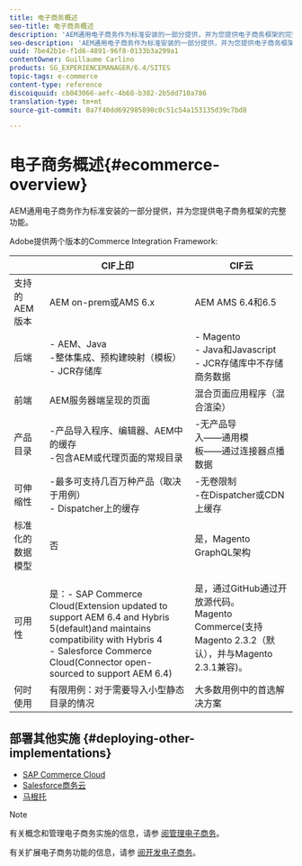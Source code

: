 ```yaml
---
title: 电子商务概述
seo-title: 电子商务概述
description: 'AEM通用电子商务作为标准安装的一部分提供，并为您提供电子商务框架的完整功能。  '
seo-description: 'AEM通用电子商务作为标准安装的一部分提供，并为您提供电子商务框架的完整功能。  '
uuid: 7be42b1e-f1d6-4891-96f8-0133b3a299a1
contentOwner: Guillaume Carlino
products: SG_EXPERIENCEMANAGER/6.4/SITES
topic-tags: e-commerce
content-type: reference
discoiquuid: cb043066-aefc-4b68-b302-2b5dd710a786
translation-type: tm+mt
source-git-commit: 0a7f40dd692985890c0c51c54a153135d39c7bd8

---
```



# 电子商务概述{#ecommerce-overview}

AEM通用电子商务作为标准安装的一部分提供，并为您提供电子商务框架的完整功能。

Adobe提供两个版本的Commerce Integration Framework:

|  | CIF上印 | CIF云 |
|-------------------------|--------------------------------------------------------------------------------------------------------------------------------------------------------------------------------------------------------|------------------------------------------------------------------------------------------------------------------------|
| 支持的 AEM 版本 | AEM on-prem或AMS 6.x | AEM AMS 6.4和6.5 |
| 后端 | - AEM、Java <br> -整体集成、预构建映射（模板）<br> - JCR存储库 | - Magento <br>- Java和Javascript <br>- JCR存储库中不存储商务数据 |
| 前端 | AEM服务器端呈现的页面 | 混合页面应用程序（混合渲染） |
| 产品目录 | -产品导入程序、编辑器、AEM中的缓存 <br>-包含AEM或代理页面的常规目录 | -无产品导 <br>入——通用模 <br>板——通过连接器点播数据 |
| 可伸缩性 | -最多可支持几百万种产品（取决于用例） <br> - Dispatcher上的缓存 | -无卷限制 <br>-在Dispatcher或CDN上缓存 |
| 标准化的数据模型 | 否 | 是，Magento GraphQL架构 |
| 可用性 | <br> 是：- SAP Commerce Cloud(Extension updated to support AEM 6.4 and Hybris 5(default)and maintains compatibility with Hybris 4 <br>- Salesforce Commerce Cloud(Connector open-sourced to support AEM 6.4) | 是，通过GitHub通过开放源代码。 <br> Magento Commerce(支持Magento 2.3.2（默认），并与Magento 2.3.1兼容)。 |
| 何时使用 | 有限用例：对于需要导入小型静态目录的情况 | 大多数用例中的首选解决方案 |


## 部署其他实施 {#deploying-other-implementations}

* [SAP Commerce Cloud](/help/sites-deploying/sap-commerce-cloud.md)
* [Salesforce商务云](https://github.com/adobe/commerce-salesforce)
* [马根托](https://www.adobe.io/apis/experiencecloud/commerce-integration-framework/integrations.html#!AdobeDocs/commerce-cif-documentation/master/integrations/02-AEM-Magento.md)

>[!NOTE]
>
>有关概念和管理电子商务实施的信息，请参 [阅管理电子商务](/help/sites-administering/ecommerce.md)。
>
>有关扩展电子商务功能的信息，请参 [阅开发电子商务](/help/sites-developing/ecommerce.md)。

